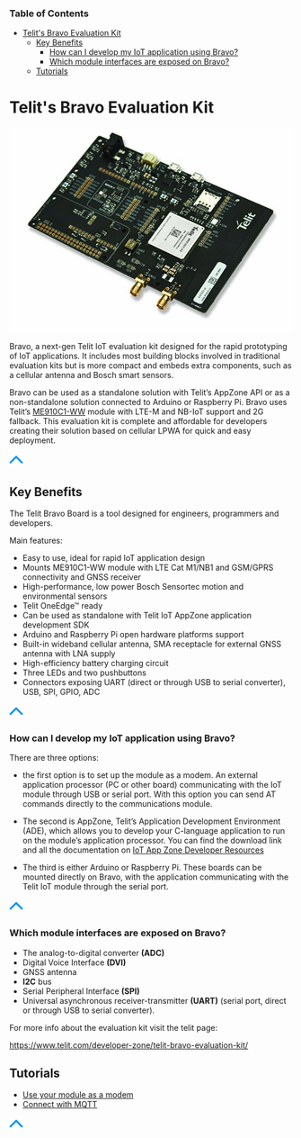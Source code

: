 ### Table of Contents
- [Telit's Bravo Evaluation Kit](#telit-s-bravo-evaluation-kit)
  * [Key Benefits](#key-benefits)
    + [How can I develop my IoT application using Bravo?](#how-can-i-develop-my-iot-application-using-bravo-)
    + [Which module interfaces are exposed on Bravo?](#which-module-interfaces-are-exposed-on-bravo-)
  * [Tutorials](#tutorials)    
    


# Telit's Bravo Evaluation Kit

![pick](pictures/Telit/Telit_Bravo_Board.png)

Bravo, a next-gen Telit IoT evaluation kit designed for the rapid prototyping of IoT applications. It includes most building blocks involved in traditional evaluation kits 
but is more compact and embeds extra components, such as a cellular antenna and Bosch smart sensors.

Bravo can be used as a standalone solution with Telit’s AppZone API or as a non-standalone solution connected to Arduino or Raspberry Pi. 
Bravo uses Telit’s [ME910C1-WW](https://www.telit.com/me910c1/) module with LTE-M and NB-IoT support and 2G fallback. 
This evaluation kit is complete and affordable for developers creating their solution based on cellular LPWA for quick and easy deployment.

[![pic](pictures/utils/arrow_up.png)](#table-of-contents)

## Key Benefits

The Telit Bravo Board is a tool designed for engineers, programmers and developers.

Main features:

- Easy to use, ideal for rapid IoT application design
- Mounts ME910C1-WW module with LTE Cat M1/NB1 and GSM/GPRS connectivity and GNSS receiver
- High-performance, low power Bosch Sensortec motion and environmental sensors
- Telit OneEdge™ ready
- Can be used as standalone with Telit IoT AppZone application development SDK
- Arduino and Raspberry Pi open hardware platforms support
- Built-in wideband cellular antenna, SMA receptacle for external GNSS antenna with LNA supply
- High-efficiency battery charging circuit
- Three LEDs and two pushbuttons
- Connectors exposing UART (direct or through USB to serial converter), USB, SPI, GPIO, ADC

[![pic](pictures/utils/arrow_up.png)](#table-of-contents)

### How can I develop my IoT application using Bravo?

There are three options:

- the first option is to set up the module as a modem. An external application processor (PC or other board) 
communicating with the IoT module through USB or serial port. With this option you can send AT commands directly to the communications module.

- The second is AppZone, Telit’s Application Development Environment (ADE), which allows you to develop your C-language application to run on the module’s application
processor. You can find the download link and all the documentation on 
[IoT App Zone Developer Resources](https://www.telit.com/developer-zone/iot-app-zone/iot-app-zone-developer-resources/)

- The third is either Arduino or Raspberry Pi. These boards can be mounted directly on Bravo, with the application communicating with the Telit IoT module 
through the serial port. 

[![pic](pictures/utils/arrow_up.png)](#table-of-contents)

### Which module interfaces are exposed on Bravo?

- The analog-to-digital converter **(ADC)**
- Digital Voice Interface **(DVI)**
- GNSS antenna
- **I2C** bus 
- Serial Peripheral Interface **(SPI)**
- Universal asynchronous receiver-transmitter **(UART)** (serial port, direct or through USB to serial converter).



For more info about the evaluation kit visit the telit page:

https://www.telit.com/developer-zone/telit-bravo-evaluation-kit/



## Tutorials
- [Use your module as a modem](Telit_Bravo_modem.md)
- [Connect with MQTT](Telit_Bravo_mqtt.md)


[![pic](pictures/utils/arrow_up.png)](#table-of-contents)
